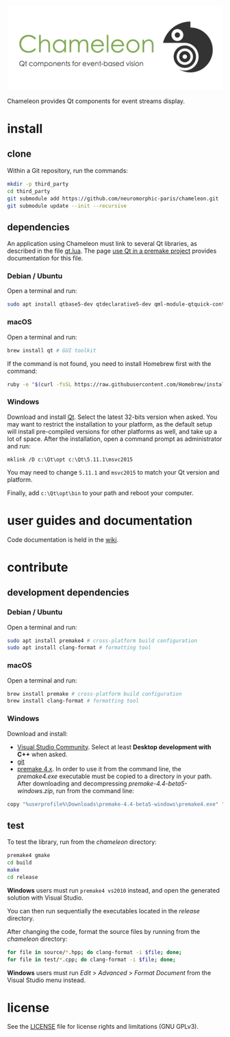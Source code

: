 ![chameleon](banner.png "The Chameleon banner")

Chameleon provides Qt components for event streams display.

# install

## clone

Within a Git repository, run the commands:

```sh
mkdir -p third_party
cd third_party
git submodule add https://github.com/neuromorphic-paris/chameleon.git
git submodule update --init --recursive
```

## dependencies

An application using Chameleon must link to several Qt libraries, as described in the file [qt.lua](blob/master/qt.lua). The page [use Qt in a premake project](https://github.com/neuromorphic-paris/chameleon/wiki/use-Qt-in-a-premake-project) provides documentation for this file.

### Debian / Ubuntu

Open a terminal and run:
```sh
sudo apt install qtbase5-dev qtdeclarative5-dev qml-module-qtquick-controls qml-module-qtquick-controls2 # GUI toolkit
```

### macOS

Open a terminal and run:
```sh
brew install qt # GUI toolkit
```
If the command is not found, you need to install Homebrew first with the command:
```sh
ruby -e "$(curl -fsSL https://raw.githubusercontent.com/Homebrew/install/master/install)"
```

### Windows

Download and install [Qt](https://www.qt.io/download). Select the latest 32-bits version when asked. You may want to restrict the installation to your platform, as the default setup will install pre-compiled versions for other platforms as well, and take up a lot of space. After the installation, open a command prompt as administrator and run:
```batch
mklink /D c:\Qt\opt c:\Qt\5.11.1\msvc2015
```
You may need to change `5.11.1` and `msvc2015` to match your Qt version and platform.

Finally, add `c:\Qt\opt\bin` to your path and reboot your computer.

# user guides and documentation

Code documentation is held in the [wiki](https://github.com/neuromorphic-paris/chameleon/wiki).

# contribute

## development dependencies

### Debian / Ubuntu

Open a terminal and run:
```sh
sudo apt install premake4 # cross-platform build configuration
sudo apt install clang-format # formatting tool
```

### macOS

Open a terminal and run:
```sh
brew install premake # cross-platform build configuration
brew install clang-format # formatting tool
```

### Windows

Download and install:
- [Visual Studio Community](https://visualstudio.microsoft.com/vs/community/). Select at least __Desktop development with C++__ when asked.
- [git](https://git-scm.com)
- [premake 4.x](https://premake.github.io/download.html). In order to use it from the command line, the *premake4.exe* executable must be copied to a directory in your path. After downloading and decompressing *premake-4.4-beta5-windows.zip*, run from the command line:
```sh
copy "%userprofile%\Downloads\premake-4.4-beta5-windows\premake4.exe" "%userprofile%\AppData\Local\Microsoft\WindowsApps"
```

## test

To test the library, run from the *chameleon* directory:
```sh
premake4 gmake
cd build
make
cd release
```

__Windows__ users must run `premake4 vs2010` instead, and open the generated solution with Visual Studio.

You can then run sequentially the executables located in the *release* directory.

After changing the code, format the source files by running from the *chameleon* directory:
```sh
for file in source/*.hpp; do clang-format -i $file; done;
for file in test/*.cpp; do clang-format -i $file; done;
```

__Windows__ users must run *Edit* > *Advanced* > *Format Document* from the Visual Studio menu instead.

# license

See the [LICENSE](LICENSE.txt) file for license rights and limitations (GNU GPLv3).
